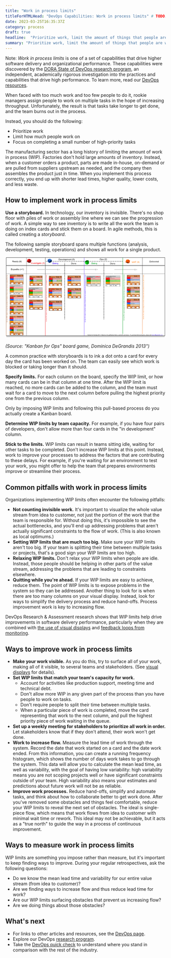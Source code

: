 ```yaml
---
title: "Work in process limits"
titleForHTMLHead: "DevOps Capabilities: Work in process limits" # TODO: can we DRY this out?
date: 2023-03-25T16:35:37Z
category: process
draft: true
headline:  "Prioritize work, limit the amount of things that people are working on, and focus on getting a small number of high-priority tasks done."
summary: "Prioritize work, limit the amount of things that people are working on, and focus on getting a small number of high-priority tasks done."
---
```


Note: *Work in process limits* is one of a set of capabilities that
drive higher software delivery and organizational performance. These
capabilities were discovered by the
[DORA State of DevOps research program](/),
an independent, academically rigorous investigation into the practices and
capabilities that drive high performance. To learn more, read our
[DevOps resources](https://cloud.google.com/devops).

When faced with too much work and too few people to do it, rookie managers
assign people to work on multiple tasks in the hope of increasing throughput.
Unfortunately, the result is that tasks take longer to get done, and the team
burns out in the process.

Instead, you should do the following:

-   Prioritize work
-   Limit how much people work on
-   Focus on completing a small number of high-priority tasks

The manufacturing sector has a long history of limiting the amount of work in
process (WIP). Factories don't hold large amounts of inventory. Instead, when a
customer orders a product, parts are made in-house, on-demand or are pulled from
suppliers upstream as needed, and the company then assembles the product just in
time. When you implement this process correctly, you end up with shorter lead
times, higher quality, lower costs, and less waste.

## How to implement work in process limits

**Use a storyboard.** In technology, our inventory is invisible. There's no
shop floor with piles of work or assembly line where we can see the progression
of work. A simple way to see inventory is to write all the work the team is
doing on index cards and stick them on a board. In agile methods, this is called
creating a _storyboard_.

The following sample storyboard spans multiple functions (analysis, development,
testing, operations) and shows all work for a single product.

![image](wip-1.png)

*(Source: "Kanban for Ops" board game, Dominica DeGrandis 2013")*

A common practice with storyboards is to ink a dot onto a card for every day the
card has been worked on. The team can easily see which work is blocked or taking
longer than it should.

**Specify limits.** For each column on the board, specify the WIP limit, or how
many cards can be in that column at one time. After the WIP limit is reached, no
more cards can be added to the column, and the team must wait for a card to move
to the next column before pulling the highest priority one from the previous
column.

Only by imposing WIP limits and following this pull-based process do you
actually create a Kanban board.

**Determine WIP limits by team capacity.** For example, if you have four pairs
of developers, don't allow more than four cards in the "in development" column.

**Stick to the limits.** WIP limits can result in teams sitting idle, waiting
for other tasks to be completed. Don't increase WIP limits at this point.
Instead, work to improve your processes to address the factors that are
contributing to these delays. For example, if you're waiting for an environment
to test your work, you might offer to help the team that prepares environments
improve or streamline their process.

## Common pitfalls with work in process limits

Organizations implementing WIP limits often encounter the following pitfalls:

-   **Not counting invisible work.** It's important to visualize the whole
    value stream from idea to customer, not just the portion of the work that
    the team is responsible for. Without doing this, it's impossible to see the
    actual bottlenecks, and you'll end up addressing problems that aren't
    actually significant constraints to the flow of work. (This is also known
    as local optimums.)
-   **Setting WIP limits that are much too big.** Make sure your WIP limits
    aren't too big. If your team is splitting their time between multiple tasks
    or projects, that's a good sign your WIP limits are too high.
-   **Relaxing WIP limits.** Don't relax your WIP limits when people are
    idle. Instead, those people should be helping in other parts of the value
    stream, addressing the problems that are leading to constraints elsewhere.
-   **Quitting while you're ahead.** If your WIP limits are easy to achieve,
    reduce them. The point of WIP limits is to expose problems in the system so
    they can be addressed. Another thing to look for is when there are too many
    columns on your visual display. Instead, look for ways to simplify the
    delivery process and reduce hand-offs. Process improvement work is key to
    increasing flow.

DevOps Research & Assessment
research shows that WIP limits help drive improvements in software delivery
performance, particularly when they are combined with
[the use of visual displays](/devops-capabilities/visual-management)
and
[feedback loops from monitoring](/devops-capabilities/monitoring-systems).

## Ways to improve work in process limits

-  **Make your work visible.** As you do this, try to surface all of your
    work, making all of it visible, to several teams and stakeholders. (See
    [visual displays](/devops-capabilities/visual-management)
    for details).
-  **Set WIP limits that match your team's capacity for work.**
    -   Account for activities like production support, meeting time
        and technical debt.
    -   Don't allow more WIP in any given part of the process than you
        have people to work on tasks.
    -   Don't require people to split their time between multiple tasks.
    -   When a particular piece of work is completed, move the card
        representing that work to the next column, and pull the highest
        priority piece of work waiting in the queue.
-  **Set up a weekly meeting for stakeholders to prioritize all work in
    order.** Let stakeholders know that if they don't attend, their work won't
    get done.
-  **Work to increase flow.** Measure the lead time of work through the
    system. Record the date that work started on a card and the date work
    ended. From this information, you can create a running frequency histogram,
    which shows the number of days work takes to go through the system. This
    data will allow you to calculate the mean lead time, as well as
    variability, with the goal of having low variability: high variability
    means you are not scoping projects well or have significant constraints
    outside of your team. High variability also means your estimates and
    predictions about future work will not be as reliable.
-  **Improve work processes.** Reduce hand-offs, simplify and automate
    tasks, and think about how to collaborate better to get work done. After
    you've removed some obstacles and things feel comfortable, reduce your WIP
    limits to reveal the next set of obstacles. The ideal is single-piece flow,
    which means that work flows from idea to customer with minimal wait time or
    rework. This ideal may not be achievable, but it acts as a "true north" to
    guide the way in a process of continuous improvement.

## Ways to measure work in process limits

WIP limits are something you impose rather than measure, but it's important to
keep finding ways to improve. During your regular retrospectives, ask the
following questions:

-   Do we know the mean lead time and variability for our entire value
    stream (from idea to customer)?
-   Are we finding ways to increase flow and thus reduce lead time for work?
-   Are our WIP limits surfacing obstacles that prevent us increasing flow?
-   Are we doing things about those obstacles?

## What's next

-   For links to other articles and resources, see the
    [DevOps page](https://cloud.google.com/devops).
-   Explore our DevOps
    [research program](/).
-   Take the
    [DevOps quick check](/quickcheck/)
    to understand where you stand in comparison with the rest of the industry.